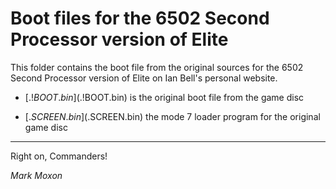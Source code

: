 # Boot files for the 6502 Second Processor version of Elite

This folder contains the boot file from the original sources for the 6502 Second Processor version of Elite on Ian Bell's personal website.

* [$.!BOOT.bin]($.!BOOT.bin) is the original boot file from the game disc

* [$.SCREEN.bin]($.SCREEN.bin) the mode 7 loader program for the original game disc

---

Right on, Commanders!

_Mark Moxon_